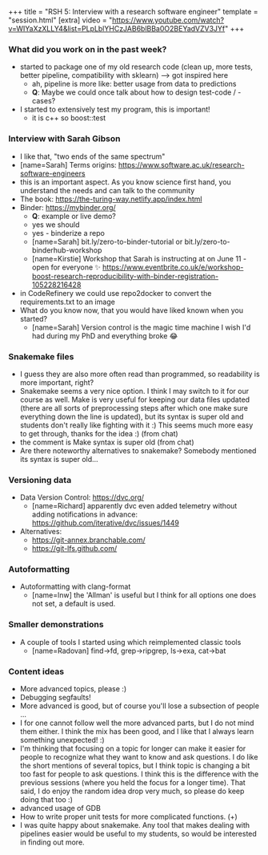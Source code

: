 +++
title = "RSH 5: Interview with a research software engineer"
template = "session.html"
[extra]
video = "https://www.youtube.com/watch?v=WIYaXzXLLY4&list=PLpLblYHCzJAB6blBBa0O2BEYadVZV3JYf"
+++

### What did you work on in the past week?

- started to package one of my old research code (clean up, more tests, better pipeline, compatibility with sklearn) --> got inspired here
  - ah, pipeline is more like: better usage from data to predictions
  - **Q**: Maybe we could once talk about how to design test-code / -cases?
- I started to extensively test my program, this is important!
  - it is c++ so boost::test


### Interview with Sarah Gibson

- I like that, "two ends of the same spectrum"
- [name=Sarah] Terms origins: https://www.software.ac.uk/research-software-engineers
- this is an important aspect. As you know science first hand, you understand the needs and can talk to the community
- The book: https://the-turing-way.netlify.app/index.html
- Binder: https://mybinder.org/
  - **Q**: example or live demo?
  - yes we should
  - yes - binderize a repo
  - [name=Sarah] bit.ly/zero-to-binder-tutorial or bit.ly/zero-to-binderhub-workshop
  - [name=Kirstie] Workshop that Sarah is instructing at on June 11 - open for everyone :sparkles: https://www.eventbrite.co.uk/e/workshop-boost-research-reproducibility-with-binder-registration-105228216428
- in CodeRefinery we could use repo2docker to convert the requirements.txt to an image
- What do you know now, that you would have liked known when you started?
  - [name=Sarah] Version control is the magic time machine I wish I'd had during my PhD and everything broke :joy:


### Snakemake files

- I guess they are also more often read than programmed, so readability is more important, right?
- Snakemake seems a very nice option. I think I may switch to it for our course as well. Make is very useful for keeping our data files updated (there are all sorts of preprocessing steps after which one make sure everything down the line is updated), but its syntax is super old and students don't really like fighting with it :) This seems much more easy to get through, thanks for the idea :) (from chat)
- the comment is Make syntax is super old (from chat)
- Are there noteworthy alternatives to snakemake? Somebody mentioned its syntax is super old...


### Versioning data

- Data Version Control: https://dvc.org/
  - [name=Richard] apparently dvc even added telemetry without adding notifications in advance: https://github.com/iterative/dvc/issues/1449
- Alternatives:
  - https://git-annex.branchable.com/
  - https://git-lfs.github.com/


### Autoformatting

- Autoformatting with clang-format
  - [name=lnw] the 'Allman' is useful but I think for all options one does not set, a default is used.


### Smaller demonstrations

- A couple of tools I started using which reimplemented classic tools
  - [name=Radovan] find→fd, grep→ripgrep, ls→exa, cat→bat


### Content ideas

- More advanced topics, please :)
- Debugging segfaults!
- More advanced is good, but of course you'll lose a subsection of people ...
- I for one cannot follow well the more advanced parts, but I do not mind them either. I think the mix has been good, and I like that I always learn something unexpected! :)
- I'm thinking that focusing on a topic for longer can make it easier for people to recognize what they want to know and ask questions. I do like the short mentions of several topics, but I think topic is changing a bit too fast for people to ask questions. I think this is the difference with the previous sessions (where you held the focus for a longer time). That said, I do enjoy the random idea drop very much, so please do keep doing that too :)
- advanced usage of GDB
- How to write proper unit tests for more complicated functions. (+)
- I was quite happy about snakemake. Any tool that makes dealing with pipelines easier would be useful to my students, so would be interested in finding out more.
